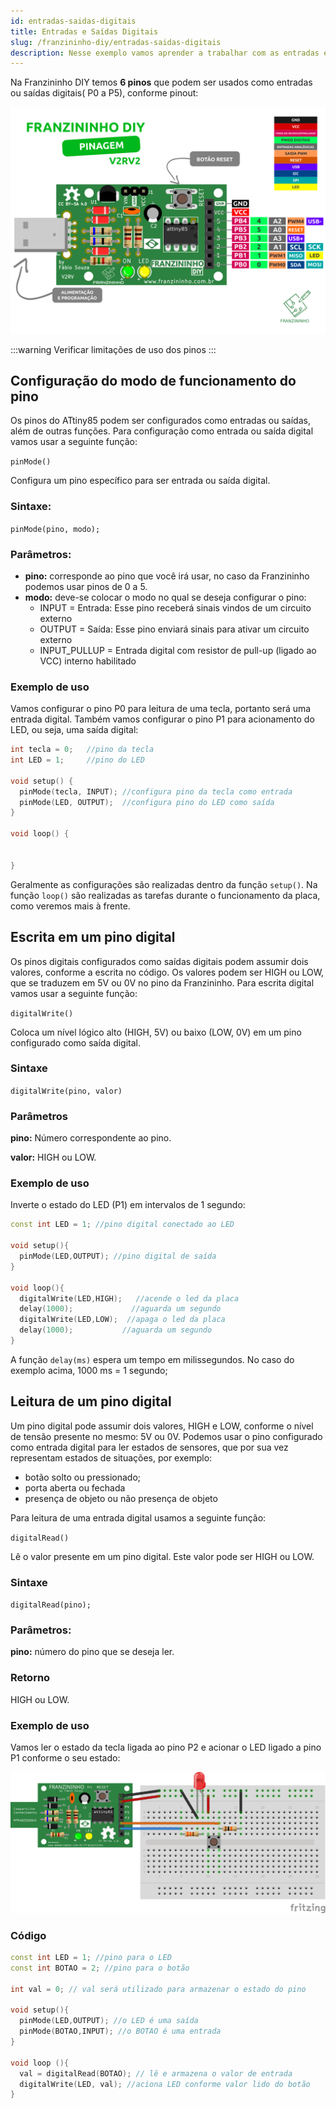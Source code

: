 ```yaml
---
id: entradas-saidas-digitais
title: Entradas e Saídas Digitais
slug: /franzininho-diy/entradas-saidas-digitais
description: Nesse exemplo vamos aprender a trabalhar com as entradas e saídas digitais na Franzininho DIY
---
```


Na Franzininho DIY temos **6 pinos** que podem ser usados como entradas ou saídas digitais\( P0 a P5\), conforme pinout:

![Pinagem Franzininho DIY](img/pinagem-V2.png)

:::warning
Verificar limitações de uso dos pinos
:::

## Configuração do modo de funcionamento do pino

Os pinos do ATtiny85 podem ser configurados como entradas ou saídas, além de outras funções. Para configuração como entrada ou saída digital vamos usar a seguinte função:

`pinMode()`

Configura um pino específico para ser entrada ou saída digital.

### Sintaxe:

`pinMode(pino, modo);`

### Parâmetros:

- **pino:** corresponde ao pino que você irá usar, no caso da Franzininho podemos usar pinos de 0 a 5.
- **modo:** deve-se colocar o modo no qual se deseja configurar o pino:
    * INPUT  =  Entrada: Esse pino receberá sinais vindos de um circuito externo
    * OUTPUT = Saída: Esse pino enviará sinais para ativar um circuito externo
    * INPUT\_PULLUP = Entrada digital com resistor de pull-up \(ligado ao VCC\) interno habilitado

### Exemplo de uso

Vamos configurar o pino P0 para leitura de uma tecla, portanto será uma entrada digital. Também vamos configurar o pino P1 para acionamento do LED, ou seja, uma saída digital:

```cpp
int tecla = 0;   //pino da tecla
int LED = 1;     //pino do LED

void setup() {
  pinMode(tecla, INPUT); //configura pino da tecla como entrada
  pinMode(LED, OUTPUT);  //configura pino do LED como saída
}

void loop() {


}
```

Geralmente as configurações são realizadas dentro da função `setup()`. Na função `loop()` são realizadas as tarefas durante o funcionamento da placa, como veremos mais à frente.

## Escrita em um pino digital

Os pinos digitais configurados como saídas digitais podem assumir dois valores, conforme a escrita no código. Os valores podem ser HIGH ou LOW, que se traduzem em 5V ou 0V no pino da Franzininho. Para escrita digital vamos usar a seguinte função:

`digitalWrite()`

Coloca um nível lógico alto \(HIGH, 5V\) ou baixo \(LOW, 0V\) em um pino configurado como saída digital.

### Sintaxe

`digitalWrite(pino, valor)`

### Parâmetros

**pino:** Número correspondente ao pino.

**valor:** HIGH ou LOW.

### Exemplo de uso

Inverte o estado do LED \(P1\) em intervalos de 1 segundo:

```cpp
const int LED = 1; //pino digital conectado ao LED

void setup(){
  pinMode(LED,OUTPUT); //pino digital de saída
}

void loop(){
  digitalWrite(LED,HIGH);   //acende o led da placa
  delay(1000);             //aguarda um segundo
  digitalWrite(LED,LOW);  //apaga o led da placa
  delay(1000);           //aguarda um segundo
}
```

A função `delay(ms)` espera um tempo em milissegundos. No caso do exemplo acima, 1000 ms = 1 segundo;

## Leitura de um pino digital

Um pino digital pode assumir dois valores, HIGH e LOW, conforme o nível de tensão presente no mesmo: 5V ou 0V. Podemos usar o pino configurado como entrada digital para ler estados de sensores, que por sua vez representam estados de situações, por exemplo:

* botão solto ou pressionado;
* porta aberta ou fechada
* presença de objeto ou não presença de objeto

Para leitura de uma entrada digital usamos a seguinte função:

`digitalRead()`

Lê o valor presente em um pino digital. Este valor pode ser HIGH ou LOW.

### Sintaxe

`digitalRead(pino);`

### Parâmetros:

**pino:** número do pino que se deseja ler.

### Retorno

HIGH ou LOW.

### Exemplo de uso
Vamos ler o estado da tecla ligada ao pino P2 e acionar o LED ligado a pino P1 conforme o seu estado:

![Circuito](img/entradas-saidas-digitais/circuito.png)

### Código

```cpp
const int LED = 1; //pino para o LED
const int BOTAO = 2; //pino para o botão

int val = 0; // val será utilizado para armazenar o estado do pino

void setup(){
  pinMode(LED,OUTPUT); //o LED é uma saída
  pinMode(BOTAO,INPUT); //o BOTAO é uma entrada
}

void loop (){
  val = digitalRead(BOTAO); // lê e armazena o valor de entrada
  digitalWrite(LED, val); //aciona LED conforme valor lido do botão
}
```